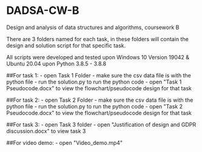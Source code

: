 # DADSA-CW-B
Design and analysis of data structures and algorithms, coursework B

There are 3 folders named for each task, in these folders will contain the design and solution
script for that specific task.

All scripts were developed and tested upon Windows 10 Version 19042 & Ubuntu 20.04 upon Python 3.8.5 - 3.8.8 

##For task 1:
    - open Task 1 Folder
    - make sure the csv data file is with the python file
    - run the solution.py to run the python code
    - open "Task 1 Pseudocode.docx" to view the flowchart/pseudocode design for that task

##For task 2:
    - open Task 2 Folder
    - make sure the csv data file is with the python file
    - run the solution.py to run the python code
    - open "Task 2 Pseudocode.docx" to view the flowchart/pseudocode design for that task

##For task 3:
    - open Task 3 folder
    - open "Justification of design and GDPR discussion.docx" to view task 3

##For video demo:
    - open "Video_demo.mp4"
